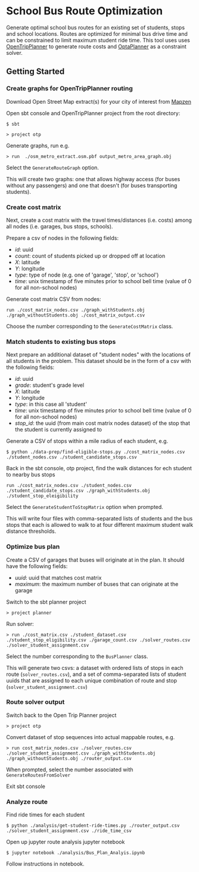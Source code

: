 # School Bus Route Optimization

Generate optimal school bus routes for an existing set of students, stops and school locations. Routes are optimized for minimal bus drive time and can be constrained to limit maximum student ride time. This tool uses uses [OpenTripPlanner](https://github.com/opentripplanner/OpenTripPlanner) to generate route costs and [OptaPlanner](https://github.com/kiegroup/optaplanner) as a constraint solver.  

## Getting Started

### Create graphs for OpenTripPlanner routing
Download Open Street Map extract(s) for your city of interest from [Mapzen](https://mapzen.com/data/metro-extracts)

Open sbt console and OpenTripPlanner project from the root directory:

`$ sbt`

`> project otp`

Generate graphs, run e.g.

`> run  ./osm_metro_extract.osm.pbf output_metro_area_graph.obj`

Select the `GenerateRouteGraph` option.

This will create two graphs: one that allows highway access (for buses without any passengers) and one that doesn't (for buses transporting students). 

### Create cost matrix 

Next, create a cost matrix with the travel times/distances (i.e. costs) among all nodes (i.e. garages, bus stops, schools).

Prepare a csv of nodes in the following fields:

* *id*: uuid
* *count*: count of students picked up or dropped off at location
* *X*: latitude
* *Y*: longitude
* *type*: type of node (e.g. one of 'garage', 'stop', or 'school')
* *time*: unix timestamp of five minutes prior to school bell time (value of 0 for all non-school nodes)

Generate cost matrix CSV from nodes:

`run ./cost_matrix_nodes.csv ./graph_withStudents.obj ./graph_withoutStudents.obj ./cost_matrix_output.csv`

Choose the number corresponding to the `GenerateCostMatrix` class.

### Match students to existing bus stops

Next prepare an additional dataset of "student nodes" with the locations of all students in the problem. This dataset should be in the form of a csv with the following fields:

* *id*: uuid
* *grade*: student's grade level
* *X*: latitude
* *Y*: longitude
* *type*: in this case all 'student'
* *time*: unix timestamp of five minutes prior to school bell time (value of 0 for all non-school nodes)
* *stop_id*: the uuid (from main cost matrix nodes dataset) of the stop that the student is currently assigned to

Generate a CSV of stops within a mile radius of each student, e.g.

`$ python ./data-prep/find-eligible-stops.py ./cost_matrix_nodes.csv ./student_nodes.csv ./student_candidate_stops.csv`

Back in the sbt console, otp project, find the walk distances for ech student to nearby bus stops

`run ./cost_matrix_nodes.csv ./student_nodes.csv ./student_candidate_stops.csv ./graph_withStudents.obj ./student_stop_eleigibility`

Select the `GenerateStudentToStopMatrix` option when prompted. 

This will write four files with comma-separated lists of students and the bus stops that each is allowed to walk to at four different maximum student walk distance thresholds.

### Optimize bus plan

Create a CSV of garages that buses will originate at in the plan. It should have the following fields:

* *uuid*: uuid that matches cost matrix
* *maximum*: the maximum number of buses that can originate at the garage

Switch to the sbt planner project

`> project planner`

Run solver:

`> run ./cost_matrix.csv ./student_dataset.csv ./student_stop_eligibility.csv ./garage_count.csv ./solver_routes.csv ./solver_student_assignment.csv`

Select the number corresponding to the `BusPlanner` class.

This will generate two csvs: a dataset with ordered lists of stops in each route (`solver_routes.csv`), and a set of comma-separated lists of student uuids that are assigned to each unique combination of route and stop (`solver_student_assignment.csv`) 

### Route solver output

Switch back to the Open Trip Planner project

`> project otp`

Convert dataset of stop sequences into actual mappable routes, e.g.

`> run cost_matrix_nodes.csv ./solver_routes.csv ./solver_student_assignment.csv ./graph_withStudents.obj ./graph_withoutStudents.obj ./router_output.csv`

When prompted, select the number associated with `GenerateRoutesFromSolver`

Exit sbt console

### Analyze route

Find ride times for each student

`$ python ./analysis/get-student-ride-times.py ./router_output.csv ./solver_student_assignment.csv ./ride_time_csv`

Open up jupyter route analysis jupyter notebook

`$ jupyter notebook ./analysis/Bus_Plan_Analyis.ipynb`

Follow instructions in notebook.




